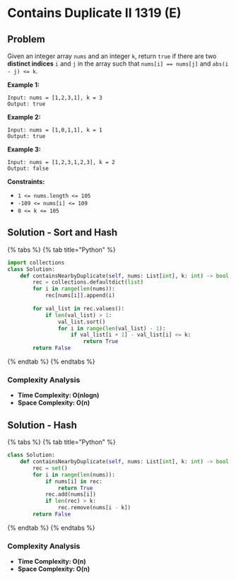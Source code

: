 # Contains Duplicate II 1319 (E)

## Problem

Given an integer array `nums` and an integer `k`, return `true` if there are two **distinct indices** `i` and `j` in the array such that `nums[i] == nums[j]` and `abs(i - j) <= k`.

**Example 1:**

```
Input: nums = [1,2,3,1], k = 3
Output: true
```

**Example 2:**

```
Input: nums = [1,0,1,1], k = 1
Output: true
```

**Example 3:**

```
Input: nums = [1,2,3,1,2,3], k = 2
Output: false
```

**Constraints:**

* `1 <= nums.length <= 105`
* `-109 <= nums[i] <= 109`
* `0 <= k <= 105`

## Solution - Sort and Hash

{% tabs %}
{% tab title="Python" %}
```python
import collections
class Solution:
    def containsNearbyDuplicate(self, nums: List[int], k: int) -> bool:
        rec = collections.defaultdict(list)
        for i in range(len(nums)):
            rec[nums[i]].append(i)
        
        for val_list in rec.values():
            if len(val_list) > 1:
                val_list.sort()
                for i in range(len(val_list) - 1):
                    if val_list[i + 1] - val_list[i] <= k:
                        return True
        return False
```
{% endtab %}
{% endtabs %}

### Complexity Analysis

* **Time Complexity: O(nlogn)**
* **Space Complexity: O(n)**



## Solution - Hash

{% tabs %}
{% tab title="Python" %}
```python
class Solution:
    def containsNearbyDuplicate(self, nums: List[int], k: int) -> bool:
        rec = set()
        for i in range(len(nums)):
            if nums[i] in rec:
                return True
            rec.add(nums[i])
            if len(rec) > k:
                rec.remove(nums[i - k])
        return False
```
{% endtab %}
{% endtabs %}

### Complexity Analysis

* **Time Complexity: O(n)**
* **Space Complexity: O(n)**
